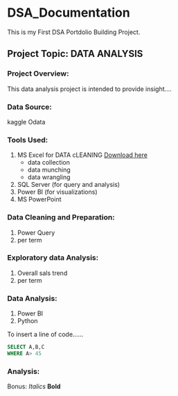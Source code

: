 # DSA_Documentation
This is my First DSA Portdolio Building Project. 

## Project Topic: DATA ANALYSIS
### Project Overview:
This data analysis project is intended to provide insight....

### Data Source:
kaggle
Odata

### Tools Used:
1. MS Excel for DATA cLEANING [Download here](https://microsoft.com)
   - data collection
   - data munching
   - data wrangling
3. SQL Server (for query and analysis)
4. Power BI (for visualizations)
5. MS PowerPoint

### Data Cleaning and Preparation:
1. Power Query
2. per term
### Exploratory data Analysis:
1. Overall sals trend
2. per term 
### Data Analysis:
1. Power BI
2. Python

To insert a line of code......

``` SQL
SELECT A,B,C
WHERE A> 45

``` 
### Analysis:

Bonus:
*Italics*
**Bold**

